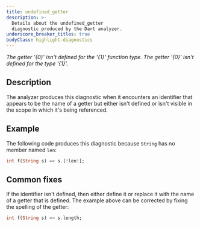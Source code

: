 ```yaml
---
title: undefined_getter
description: >-
  Details about the undefined_getter
  diagnostic produced by the Dart analyzer.
underscore_breaker_titles: true
bodyClass: highlight-diagnostics
---
```


_The getter '{0}' isn't defined for the '{1}' function type._
_The getter '{0}' isn't defined for the type '{1}'._

## Description

The analyzer produces this diagnostic when it encounters an identifier that
appears to be the name of a getter but either isn't defined or isn't
visible in the scope in which it's being referenced.

## Example

The following code produces this diagnostic because `String` has no member
named `len`:

```dart
int f(String s) => s.[!len!];
```

## Common fixes

If the identifier isn't defined, then either define it or replace it with
the name of a getter that is defined. The example above can be corrected by
fixing the spelling of the getter:

```dart
int f(String s) => s.length;
```
